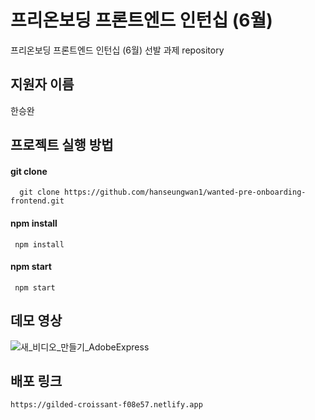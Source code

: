 # 프리온보딩 프론트엔드 인턴십 (6월)
 프리온보딩 프론트엔드 인턴십 (6월) 선발 과제 repository

## 지원자 이름
한승완

## 프로젝트 실행 방법
#### git clone
```
  git clone https://github.com/hanseungwan1/wanted-pre-onboarding-frontend.git
```
#### npm install
```
 npm install
```
#### npm start
```
 npm start
```

## 데모 영상
![새_비디오_만들기_AdobeExpress](https://github.com/hanseungwan1/wanted-pre-onboarding-frontend/assets/115906460/4ec25005-745e-442f-a9a7-04cdf0c5f2d0)

## 배포 링크
```
https://gilded-croissant-f08e57.netlify.app
```
